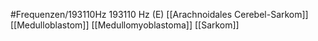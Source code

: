 #Frequenzen/193110Hz
193110 Hz (E)
[[Arachnoidales Cerebel-Sarkom]]
[[Medulloblastom]]
[[Medullomyoblastoma]]
[[Sarkom]]